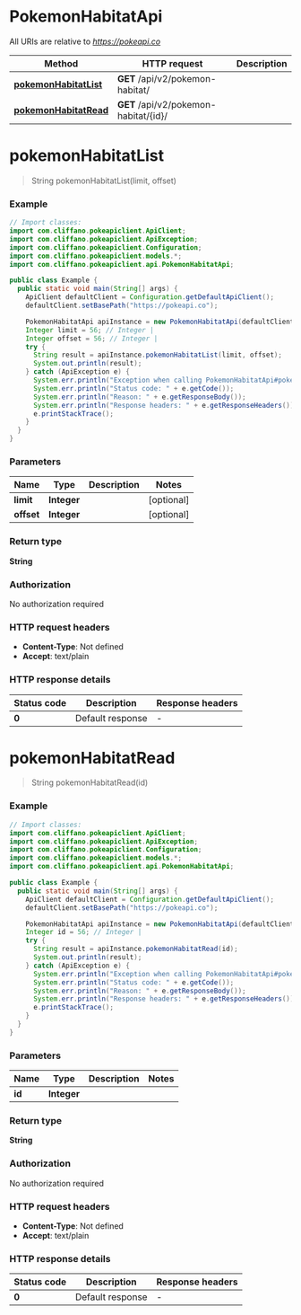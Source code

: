 # PokemonHabitatApi

All URIs are relative to *https://pokeapi.co*

| Method | HTTP request | Description |
|------------- | ------------- | -------------|
| [**pokemonHabitatList**](PokemonHabitatApi.md#pokemonHabitatList) | **GET** /api/v2/pokemon-habitat/ |  |
| [**pokemonHabitatRead**](PokemonHabitatApi.md#pokemonHabitatRead) | **GET** /api/v2/pokemon-habitat/{id}/ |  |


<a id="pokemonHabitatList"></a>
# **pokemonHabitatList**
> String pokemonHabitatList(limit, offset)



### Example
```java
// Import classes:
import com.cliffano.pokeapiclient.ApiClient;
import com.cliffano.pokeapiclient.ApiException;
import com.cliffano.pokeapiclient.Configuration;
import com.cliffano.pokeapiclient.models.*;
import com.cliffano.pokeapiclient.api.PokemonHabitatApi;

public class Example {
  public static void main(String[] args) {
    ApiClient defaultClient = Configuration.getDefaultApiClient();
    defaultClient.setBasePath("https://pokeapi.co");

    PokemonHabitatApi apiInstance = new PokemonHabitatApi(defaultClient);
    Integer limit = 56; // Integer | 
    Integer offset = 56; // Integer | 
    try {
      String result = apiInstance.pokemonHabitatList(limit, offset);
      System.out.println(result);
    } catch (ApiException e) {
      System.err.println("Exception when calling PokemonHabitatApi#pokemonHabitatList");
      System.err.println("Status code: " + e.getCode());
      System.err.println("Reason: " + e.getResponseBody());
      System.err.println("Response headers: " + e.getResponseHeaders());
      e.printStackTrace();
    }
  }
}
```

### Parameters

| Name | Type | Description  | Notes |
|------------- | ------------- | ------------- | -------------|
| **limit** | **Integer**|  | [optional] |
| **offset** | **Integer**|  | [optional] |

### Return type

**String**

### Authorization

No authorization required

### HTTP request headers

 - **Content-Type**: Not defined
 - **Accept**: text/plain

### HTTP response details
| Status code | Description | Response headers |
|-------------|-------------|------------------|
| **0** | Default response |  -  |

<a id="pokemonHabitatRead"></a>
# **pokemonHabitatRead**
> String pokemonHabitatRead(id)



### Example
```java
// Import classes:
import com.cliffano.pokeapiclient.ApiClient;
import com.cliffano.pokeapiclient.ApiException;
import com.cliffano.pokeapiclient.Configuration;
import com.cliffano.pokeapiclient.models.*;
import com.cliffano.pokeapiclient.api.PokemonHabitatApi;

public class Example {
  public static void main(String[] args) {
    ApiClient defaultClient = Configuration.getDefaultApiClient();
    defaultClient.setBasePath("https://pokeapi.co");

    PokemonHabitatApi apiInstance = new PokemonHabitatApi(defaultClient);
    Integer id = 56; // Integer | 
    try {
      String result = apiInstance.pokemonHabitatRead(id);
      System.out.println(result);
    } catch (ApiException e) {
      System.err.println("Exception when calling PokemonHabitatApi#pokemonHabitatRead");
      System.err.println("Status code: " + e.getCode());
      System.err.println("Reason: " + e.getResponseBody());
      System.err.println("Response headers: " + e.getResponseHeaders());
      e.printStackTrace();
    }
  }
}
```

### Parameters

| Name | Type | Description  | Notes |
|------------- | ------------- | ------------- | -------------|
| **id** | **Integer**|  | |

### Return type

**String**

### Authorization

No authorization required

### HTTP request headers

 - **Content-Type**: Not defined
 - **Accept**: text/plain

### HTTP response details
| Status code | Description | Response headers |
|-------------|-------------|------------------|
| **0** | Default response |  -  |

